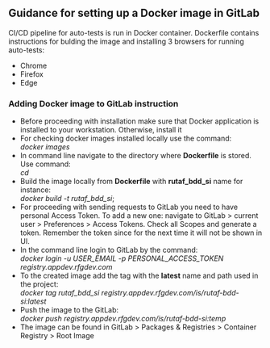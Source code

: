## Guidance for setting up a Docker image in GitLab

CI/CD pipeline for auto-tests is run in Docker container. 
Dockerfile contains instructions for bulding the image and installing 3 browsers for running auto-tests:
* Chrome
* Firefox
* Edge
### Adding Docker image to GitLab instruction
* Before proceeding with installation make sure that Docker application is installed to your workstation. Otherwise, install it
* For checking docker images installed locally use the command:
<br> *docker images*
* In command line navigate to the directory where **Dockerfile** is stored. Use command:
<br> *cd*
* Build the image locally from **Dockerfile** with **rutaf_bdd_si** name for instance:
<br> *docker build -t rutaf_bdd_si*;
* For proceeding with sending requests to GitLab you need to have personal Access Token. 
To add a new one: navigate to GitLab > current user > Preferences > Access Tokens.
Check all Scopes and generate a token. Remember the token since for the next time it will not be shown in UI.
* In the command line login to GitLab by the command:
<br> *docker login -u USER_EMAIL -p PERSONAL_ACCESS_TOKEN registry.appdev.rfgdev.com*
* To the created image add the tag with the **latest** name and path used in the project:
<br> *docker tag rutaf_bdd_si registry.appdev.rfgdev.com/is/rutaf-bdd-si:latest*
* Push the image to the GitLab:
<br> *docker push registry.appdev.rfgdev.com/is/rutaf-bdd-si:temp*
* The image can be found in GitLab > Packages & Registries > Container Registry > Root Image 